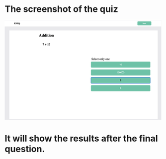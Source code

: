 # The screenshot of the quiz
![](src/test.png)

# It will show the results after the final question. 

